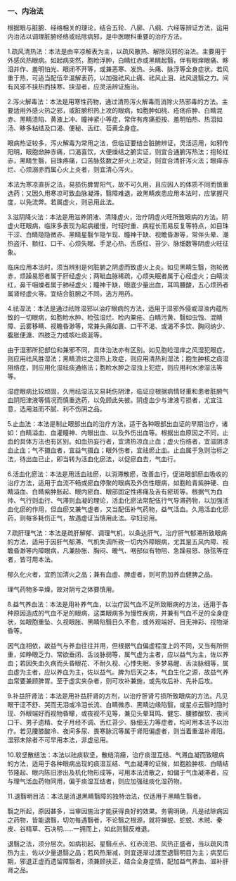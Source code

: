 ### 一、内治法

根据眼与脏腑、经络相关的理论，结合五轮、八廓、八纲、六经等辨证方法，运用内治法以调理脏腑经络或祛除病邪，是中医眼科重要的治疗方法。

1.疏风清热法：本法是由辛凉解表为主，以疏风散热、解除风邪的治法。主要用于外感风热眼病。如起病突然，胞睑浮肿，白睛红赤或黑睛起翳，伴有眼痒眼痛、眵泪并作、羞明怕光、眼闭不开等，或兼恶寒、发热、头痛、脉浮等全身症状。若风重于热，可适当配伍辛温解表药，以加强祛风止痛、祛风止泪、祛风退翳之力。间有风邪不挟热而挟寒、挟湿者，应灵活辨证施治。

2.泻火解毒法：本法是用寒性药物，通过清热泻火解毒而消除火热邪毒的方法。主要适用外感火热之邪，或脏腑积热上攻的眼病，如胞肿如桃、疮疡疖肿、白睛混赤、黑睛溃陷、黄液上冲、瞳神紧小等症，常伴有疼痛拒按、羞明怕热、热泪如汤、眵多粘结及口渴、便秘、舌红、苔黄全身症。

眼病热证较多，泻火解毒为常用之法，但临证要结合脏腑辨证，灵活运用，如邪传阳明，眼胞焮肿赤痛，口渴喜饮，大便燥结之腑实证，则宜合通腑泻热法；抱轮红赤，黑睛生翳，目珠疼痛，口苦脉弦数之肝火上攻证，则宜合清肝泻火法；眼痒赤烂、心烦溺赤而属心火上炎者，则宜清心泻火。

本法为寒凉直折之法，易损伤脾胃阳气，故不可久用，且应因人的体质不同而慎重选药；又因久用寒凉可致血脉凝滞，翳障难退，故黑睛疾患应用本法时，应掌握尺度，以免流弊。若属虚火，则忌用此法。

3.滋阴降火法：本法是用滋养阴液、清降虚火，治疗阴虚火旺所致眼病的方法。阴虚火旺眼病，临床多表现为起病缓慢，时轻时重、病程长而易反复等特点，如目珠干涩、白睛隐隐微赤、黑睛星翳乍隐乍现、瞳神干缺、视瞻昏渺等，常伴头晕、潮热盗汗、额红、口干、心烦失眠、手足心热、舌质红、苔少、脉细数等阴虚火旺征象。

临床应用本法时，须当辨别是何脏腑之阴虚而致虚火上炎。如见黑睛生翳，抱轮微赤，烦躁易怒者属于肝经虚火；两眦血脉稀疏，心烦失眠者属于心经虚火；白睛淡红，鼻干咽燥者属于肺经虚火；瞳神干缺，眼底少量出血，耳鸣腰酸，五心烦热者属肾经虚火等。宜结合脏腑之不同，选方用药。

4.祛湿法：本法是通过祛除湿邪以治疗眼病的方法，适用于湿邪外侵或湿浊内蕴所致的一切眼病，如胞睑水肿、睑弦湿烂、睑内粟疮、白睛污黄、翳如虫蚀、混睛障、云雾移睛、视瞻昏渺等，常兼头痛如裹、口干不渴、或渴不多饮、胸闷纳少、腹胀便溏、四肢乏力或咳吐痰涎等。

由于湿邪所犯部位和兼邪不同，具体治法亦有区别。如见胞睑湿痒之风湿犯眼症，则应用祛风胜湿法；黑睛溃烂之湿热上攻症，则应用清热利湿法；胞生肿核之痰湿阻络症，则应用化湿祛痰通络法；胞睑水肿之湿浊上犯症，则应用利水渗湿法等等。

湿症眼病比较顽固，久用祛湿法又易耗伤阴津，临证应根据病情轻重和患者脏腑气血阴阳津液等情况而慎重选药，以免顾此失彼。阴虚血少与津液亏损者，尤宜注意，选用滋而不腻、利不伤阴之品。

5.止血法：本法是制止眼部出血的治疗方法，适于各种眼部出血证的早期治疗，诸如：白睛溢血、血灌瞳神、内眼出血、以及外伤出血等。根据出血原因之不同，止血的具体方法也有区别。如血热妄行者，宜清热凉血止血；虚火伤络者，宜滋阴凉血止血；气不摄血者，宜益气摄血；眼外伤者，宜祛瘀止血。止血属于急则治标之法，待出血已止，即当转为活血化瘀法，以促瘀血去，气血行。

6.活血化瘀法：本法是用活血祛瘀，以消滞散瘀，改善血行，促进眼部瘀血吸收的治疗方法，适用于血流不畅或瘀血停聚的眼病及外伤性眼病，如胞睑青紫肿硬、白睛溢血、白睛紫肿胀起、眼内瘀血、眼部固定性疼痛及舌有瘀斑等。根据气为血帅、气行则血行、气滞则血凝的理论，活血化瘀法常配伍行气导滞药物，以加强活血化瘀的作用，但血瘀又兼气虚者，又当配伍补气药物，益气活血。久用活血化瘀药，则每多耗伤正气，故遇虚证当慎用此法。孕妇忌用。

7.疏肝理气法：本法是疏肝解郁、调理气机，以条达肝气，治疗肝气郁滞所致眼病的方法，适用于因肝气郁滞、气机失调所致一切内外障眼病，尤其是五风内障、视瞻昏渺等内障眼病，凡兼胁胀、胸闷、暧气、咽部似有物阻、急躁易怒、脉弦等症者，皆可用本法。

郁久化火者，宜酌加清火之品；兼有血虚、脾虚者，则可酌加养血健脾之品。

理气药物多辛燥，故对阴亏之体要慎用。

8.益气养血法：本法是用补养气血，以治疗因气血不足所致眼病的方法，适用于各种原因造成的气血不足的眼病，这类眼病多为慢性疾病，并兼有气血不足的全身症状，如眼胞重坠、久视眼胀、黑睛陷翳日久不愈，或外观端好、目无神彩、视物渐昏等。

因气血相依，故益气与养血往往并用，但根据气血偏虚程度上的不同，又当有所侧重，如睁眼乏力、常欲垂闭、舌淡脉弱等，属气虚为主者，应以益气为主，佐以养血；若因失血久病而头昏眼花、不耐久视、心悸失眠、多梦易醒、舌淡脉细等，属血虚为主者，应以养血为主，佐以益气。脾为后天之本，气血生化之源，故益气养血常要兼顾脾胃。至于虚实夹杂者，则可攻补兼施，或先攻后补、先补后攻。

9.补益肝肾法：本法是用补益肝肾的方剂，以治疗肝肾亏损所致眼病的方法。凡见眼干涩不舒、哭而无泪或冷泪长流、白睛微赤、黑睛边缘陷翳，或星点云翳时隐时现、外眼端好而视物昏矇，或夜视不见等，兼见头晕耳鸣、健忘、腰膝酸软、夜间口干、男子遗精、女子月经不调、舌红苔少、脉细无力等症者，均可用本法予以治疗。若见腰膝酸冷、夜间多尿、畏寒脉沉等属于肾阳偏虚者，则当着重温补肾阳。湿邪未除者不可早用本法，非虚忌用。

10.软坚散结法：本法以祛痰软坚，散结消癥，治疗痰湿互结、气滞血凝而致眼病的方法，适用于各种眼病出现的痰湿互结、气血凝滞的证候，如胞脸肿核、白睛结节隆起、眼内陈旧渗出及机化物形成等，可用本法消散之，如偏于气血凝滞者，应与理气活血药物同用，偏于痰湿互结者，则应加强祛痰化湿药物。

11.退翳明目法：本法是消退黑睛翳障的独特治法，仅适用于黑睛生翳者。

翳之所起，原因甚多，当审因施治才能获得良好的效果。务需明确，凡是祛除病因之药物，皆能退翳，切勿每遇翳者，不论翳之根源，就将蝉蜕、蛇蜕、木贼、秦皮、谷精草、石决明……一拥而上，如此则翳反难退。

退翳之法，须分层次。如病初起、星翳点点、红赤流泪、风热正盛者，当以疏风清热为主，佐以少量退翳之品；若风热渐减，则宜逐渐过渡至退翳明目为主；病至后期，邪退正虚而遗留障翳者，须兼顾扶正，结合全身症情，配加益气养血、滋补肝肾之品。
